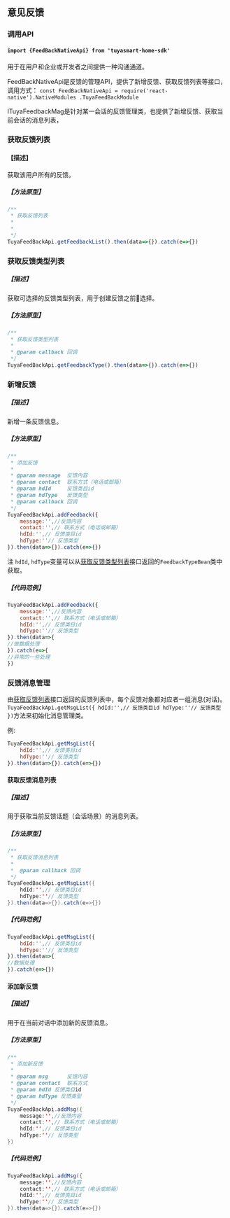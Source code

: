 ## 意见反馈
### 调用API

####  `import {FeedBackNativeApi} from 'tuyasmart-home-sdk'`

用于在用户和企业或开发者之间提供一种沟通通道。

FeedBackNativeApi是反馈的管理API，提供了新增反馈、获取反馈列表等接口，调用方式：
`const FeedBackNativeApi = require('react-native').NativeModules
  .TuyaFeedBackModule`

ITuyaFeedbackMag是针对某一会话的反馈管理类，也提供了新增反馈、获取当前会话的消息列表，
### 获取反馈列表

#### 【描述】

获取该用户所有的反馈。

##### 【方法原型】

```js
/**
 * 获取反馈列表
 *
 * 
 */
TuyaFeedBackApi.getFeedbackList().then(data=>{}).catch(e=>{})
```



### 获取反馈类型列表

##### 【描述】

获取可选择的反馈类型列表，用于创建反馈之前选择。

##### 【方法原型】

```js
/**
 * 获取反馈类型列表
 *
 * @param callback 回调
 */
TuyaFeedBackApi.getFeedbackType().then(data=>{}).catch(e=>{})
```

### 新增反馈

##### 【描述】

新增一条反馈信息。

##### 【方法原型】

```js
/**
 * 添加反馈
 *
 * @param message  反馈内容
 * @param contact  联系方式（电话或邮箱）
 * @param hdId     反馈类目id
 * @param hdType   反馈类型
 * @param callback 回调
 */
TuyaFeedBackApi.addFeedback({
	message:'',//反馈内容
	contact:'',// 联系方式（电话或邮箱）
	hdId:'',// 反馈类目id
	hdType:''// 反馈类型
}).then(data=>{}).catch(e=>{})
```

注 `hdId`, `hdType`变量可以从[获取反馈类型列表]()接口返回的`FeedbackTypeBean`类中获取。

##### 【代码范例】

```js
TuyaFeedBackApi.addFeedback({
	message:'',//反馈内容
	contact:'',// 联系方式（电话或邮箱）
	hdId:'',// 反馈类目id
	hdType:''// 反馈类型
}).then(data=>{
//做数据处理
}).catch(e=>{
//异常的一些处理
})
```

### 反馈消息管理

由[获取反馈列表](###)接口返回的反馈列表中，每个反馈对象都对应者一组消息(对话)。`TuyaFeedBackApi.getMsgList({
	hdId:'',// 反馈类目id
	hdType:''// 反馈类型
})`方法来初始化消息管理类。

例:

```js
TuyaFeedBackApi.getMsgList({
	hdId:'',// 反馈类目id
	hdType:''// 反馈类型
}).then(data=>{}).catch(e=>{})
```

#### 获取反馈消息列表

##### 【描述】

用于获取当前反馈话题（会话场景）的消息列表。

##### 【方法原型】

```java
/**
 * 获取反馈消息列表
 *
 *  @param callback 回调
 */
TuyaFeedBackApi.getMsgList({
	hdId:'',// 反馈类目id
	hdType:''// 反馈类型
}).then(data=>{}).catch(e=>{})
```


##### 【代码范例】

```js
TuyaFeedBackApi.getMsgList({
	hdId:'',// 反馈类目id
	hdType:''// 反馈类型
}).then(data=>{
//数据处理
}).catch(e=>{})
```

#### 添加新反馈

##### 【描述】

用于在当前对话中添加新的反馈消息。

##### 【方法原型】

```java
/**
 * 添加新反馈
 *
 * @param msg      反馈内容
 * @param contact  联系方式
 * @param hdId 反馈类目id
 * @param hdType 反馈类型
 */
TuyaFeedBackApi.addMsg({
	message:'',//反馈内容
	contact:'',// 联系方式（电话或邮箱）
	hdId:'',// 反馈类目id
	hdType:''// 反馈类型
})
```

##### 【代码范例】

```java
TuyaFeedBackApi.addMsg({
	message:'',//反馈内容
	contact:'',// 联系方式（电话或邮箱）
	hdId:'',// 反馈类目id
	hdType:''// 反馈类型
}).then(data=>{}).catch(e=>{})
```

## 